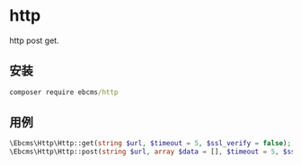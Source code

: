 # http

http post get.

## 安装

``` cmd
composer require ebcms/http
```

## 用例

``` php
\Ebcms\Http\Http::get(string $url, $timeout = 5, $ssl_verify = false);
\Ebcms\Http\Http::post(string $url, array $data = [], $timeout = 5, $ssl_verify = false);
```

